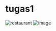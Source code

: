 # tugas1
![restaurant](https://user-images.githubusercontent.com/101039135/196964557-755e485a-118a-479a-862f-fe5613d9a150.JPG)
![image](https://user-images.githubusercontent.com/101039135/196967466-044e3c06-643a-449d-97df-76cf4b4a307e.png)
